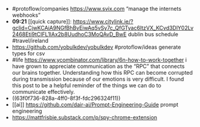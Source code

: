 - #protoflow/companies https://www.svix.com “manage the internets webhooks”
- **09:21** [[quick capture]]:  https://www.citylink.ie/?gclid=CjwKCAiA9NGfBhBvEiwAq5vSy7c_QfGTyac6ltzVX_KCvd3DlY02Lv2468Eti9tCIFL1lAx2b8UudhoC3MoQAvD_BwE dublin bus schedule #travel/ireland
- https://github.com/yobulkdev/yobulkdev #protoflow/ideas generate types for csv
- #life https://www.ycombinator.com/library/6n-how-to-work-together i have grown to appreciate communication as the “RPC” that connects our brains together. Understanding how this RPC can become corrupted during transmission because of our emotions is very difficult. I found this post to be a helpful reminder of the things we can do to communicate effectively.
- ((63f0f736-828a-4ff0-8f3f-fdc296324f11))
- [[ai]] https://github.com/dair-ai/Prompt-Engineering-Guide prompt engineering
- https://mattfrisbie.substack.com/p/spy-chrome-extension